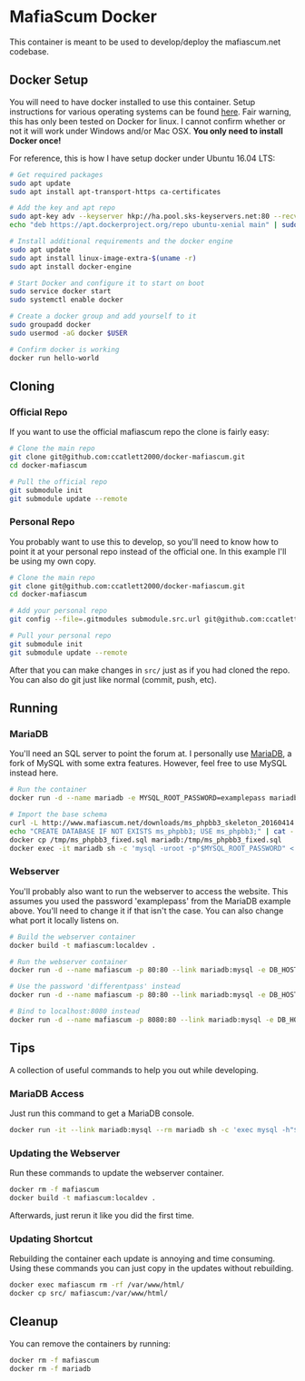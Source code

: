 # MafiaScum Docker
This container is meant to be used to develop/deploy the mafiascum.net codebase.

## Docker Setup
You will need to have docker installed to use this container. Setup instructions for various operating systems can be found [here](https://docs.docker.com/engine/installation/). Fair warning, this has only been tested on Docker for linux. I cannot confirm whether or not it will work under Windows and/or Mac OSX. **You only need to install Docker once!**

For reference, this is how I have setup docker under Ubuntu 16.04 LTS:
```bash
# Get required packages
sudo apt update
sudo apt install apt-transport-https ca-certificates

# Add the key and apt repo
sudo apt-key adv --keyserver hkp://ha.pool.sks-keyservers.net:80 --recv-keys 58118E89F3A912897C070ADBF76221572C52609D
echo "deb https://apt.dockerproject.org/repo ubuntu-xenial main" | sudo tee /etc/apt/sources.list.d/docker.list

# Install additional requirements and the docker engine
sudo apt update
sudo apt install linux-image-extra-$(uname -r)
sudo apt install docker-engine

# Start Docker and configure it to start on boot
sudo service docker start
sudo systemctl enable docker

# Create a docker group and add yourself to it
sudo groupadd docker
sudo usermod -aG docker $USER

# Confirm docker is working
docker run hello-world
```
## Cloning
### Official Repo
If you want to use the official mafiascum repo the clone is fairly easy:
```bash
# Clone the main repo
git clone git@github.com:ccatlett2000/docker-mafiascum.git
cd docker-mafiascum

# Pull the official repo
git submodule init
git submodule update --remote
```

### Personal Repo
You probably want to use this to develop, so you'll need to know how to point it at your personal repo instead of the official one. In this example I'll be using my own copy.

```bash
# Clone the main repo
git clone git@github.com:ccatlett2000/docker-mafiascum.git
cd docker-mafiascum

# Add your personal repo
git config --file=.gitmodules submodule.src.url git@github.com:ccatlett2000/mafiascum.git

# Pull your personal repo
git submodule init
git submodule update --remote
```
After that you can make changes in `src/` just as if you had cloned the repo. You can also do git just like normal (commit, push, etc).

## Running
### MariaDB
You'll need an SQL server to point the forum at. I personally use [MariaDB](https://mariadb.org/), a fork of MySQL with some extra features. However, feel free to use MySQL instead here.
```bash
# Run the container
docker run -d --name mariadb -e MYSQL_ROOT_PASSWORD=examplepass mariadb:latest

# Import the base schema
curl -L http://www.mafiascum.net/downloads/ms_phpbb3_skeleton_20160414.sql.tar.gz | tar -xz -C /tmp/
echo "CREATE DATABASE IF NOT EXISTS ms_phpbb3; USE ms_phpbb3;" | cat - /tmp/ms_phpbb3.sql > /tmp/ms_phpbb3_fixed.sql
docker cp /tmp/ms_phpbb3_fixed.sql mariadb:/tmp/ms_phpbb3_fixed.sql
docker exec -it mariadb sh -c 'mysql -uroot -p"$MYSQL_ROOT_PASSWORD" < /tmp/ms_phpbb3_fixed.sql'
```

### Webserver
You'll probably also want to run the webserver to access the website. This assumes you used the password 'examplepass' from the MariaDB example above. You'll need to change it if that isn't the case. You can also change what port it locally listens on.
```bash
# Build the webserver container
docker build -t mafiascum:localdev .

# Run the webserver container
docker run -d --name mafiascum -p 80:80 --link mariadb:mysql -e DB_HOST=mysql -e DB_PORT=3306 -e DB_NAME=ms_phpbb3 -e DB_USER=root -e DB_PASS=examplepass mafiascum:localdev

# Use the password 'differentpass' instead
docker run -d --name mafiascum -p 80:80 --link mariadb:mysql -e DB_HOST=mysql -e DB_PORT=3306 -e DB_NAME=ms_phpbb3 -e DB_USER=root -e DB_PASS=differentpass mafiascum:localdev

# Bind to localhost:8080 instead
docker run -d --name mafiascum -p 8080:80 --link mariadb:mysql -e DB_HOST=mysql -e DB_PORT=3306 -e DB_NAME=ms_phpbb3 -e DB_USER=root -e DB_PASS=examplepass mafiascum:localdev
```

## Tips
A collection of useful commands to help you out while developing.

### MariaDB Access
Just run this command to get a MariaDB console.
```bash
docker run -it --link mariadb:mysql --rm mariadb sh -c 'exec mysql -h"$MYSQL_PORT_3306_TCP_ADDR" -P"$MYSQL_PORT_3306_TCP_PORT" -uroot -p"$MYSQL_ENV_MYSQL_ROOT_PASSWORD"'
```

### Updating the Webserver
Run these commands to update the webserver container.
```bash
docker rm -f mafiascum
docker build -t mafiascum:localdev .
```
Afterwards, just rerun it like you did the first time.

### Updating Shortcut
Rebuilding the container each update is annoying and time consuming. Using these commands you can just copy in the updates without rebuilding.
```bash
docker exec mafiascum rm -rf /var/www/html/
docker cp src/ mafiascum:/var/www/html/
```

## Cleanup
You can remove the containers by running:
```bash
docker rm -f mafiascum
docker rm -f mariadb
```
